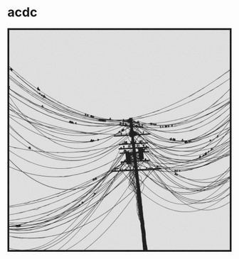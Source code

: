 <h1>acdc</h1>
<p align="center">
    <img width="700px" src="https://github.com/patakk/acdc/blob/master/sample.png">
</p>